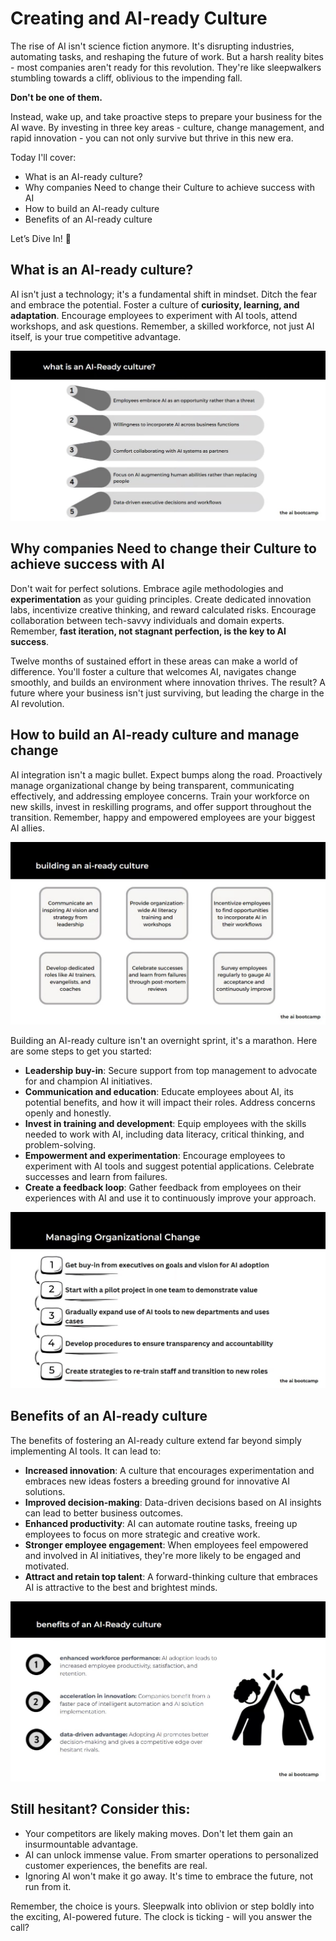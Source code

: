 # Creating and AI-ready Culture

The rise of AI isn't science fiction anymore. It's disrupting industries, automating tasks, and reshaping the future of work. But a harsh reality bites - most companies aren't ready for this revolution. They're like sleepwalkers stumbling towards a cliff, oblivious to the impending fall.

**Don't be one of them.**

Instead, wake up, and take proactive steps to prepare your business for the AI wave. By investing in three key areas - culture, change management, and rapid innovation - you can not only survive but thrive in this new era.

Today I'll cover:
- What is an AI-ready culture?
- Why companies Need to change their Culture to achieve success with AI
- How to build an AI-ready culture
- Benefits of an AI-ready culture

Let’s Dive In! 🤿

## What is an AI-ready culture?
AI isn't just a technology; it's a fundamental shift in mindset. Ditch the fear and embrace the potential. Foster a culture of **curiosity, learning, and adaptation**. Encourage employees to experiment with AI tools, attend workshops, and ask questions. Remember, a skilled workforce, not just AI itself, is your true competitive advantage.

![What is an AI-ready culture?](images/ai-culture-1.jpeg)

## Why companies Need to change their Culture to achieve success with AI

Don't wait for perfect solutions. Embrace agile methodologies and **experimentation** as your guiding principles. Create dedicated innovation labs, incentivize creative thinking, and reward calculated risks. Encourage collaboration between tech-savvy individuals and domain experts. Remember, **fast iteration, not stagnant perfection, is the key to AI success**.

Twelve months of sustained effort in these areas can make a world of difference. You'll foster a culture that welcomes AI, navigates change smoothly, and builds an environment where innovation thrives. The result? A future where your business isn't just surviving, but leading the charge in the AI revolution.

## How to build an AI-ready culture and manage change
AI integration isn't a magic bullet. Expect bumps along the road. Proactively manage organizational change by being transparent, communicating effectively, and addressing employee concerns. Train your workforce on new skills, invest in reskilling programs, and offer support throughout the transition. Remember, happy and empowered employees are your biggest AI allies.

![how to build](images/ai-culture-2.jpeg)

Building an AI-ready culture isn't an overnight sprint, it's a marathon. Here are some steps to get you started:

- **Leadership buy-in**: Secure support from top management to advocate for and champion AI initiatives.
- **Communication and education**: Educate employees about AI, its potential benefits, and how it will impact their roles. Address concerns openly and honestly.
- **Invest in training and development**: Equip employees with the skills needed to work with AI, including data literacy, critical thinking, and problem-solving.
- **Empowerment and experimentation**: Encourage employees to experiment with AI tools and suggest potential applications. Celebrate successes and learn from failures.
- **Create a feedback loop**: Gather feedback from employees on their experiences with AI and use it to continuously improve your approach.

![How to Manage Organizational Change](images/ai-culture-3.jpeg)

## Benefits of an AI-ready culture
The benefits of fostering an AI-ready culture extend far beyond simply implementing AI tools. It can lead to:

- **Increased innovation**: A culture that encourages experimentation and embraces new ideas fosters a breeding ground for innovative AI solutions.
- **Improved decision-making**: Data-driven decisions based on AI insights can lead to better business outcomes.
- **Enhanced productivity**: AI can automate routine tasks, freeing up employees to focus on more strategic and creative work.
- **Stronger employee engagement**: When employees feel empowered and involved in AI initiatives, they're more likely to be engaged and motivated.
- **Attract and retain top talent**: A forward-thinking culture that embraces AI is attractive to the best and brightest minds.

![benefits](images/ai-culture-4.jpeg)

## Still hesitant? Consider this:
- Your competitors are likely making moves. Don't let them gain an insurmountable advantage.
- AI can unlock immense value. From smarter operations to personalized customer experiences, the benefits are real.
- Ignoring AI won't make it go away. It's time to embrace the future, not run from it.

Remember, the choice is yours. Sleepwalk into oblivion or step boldly into the exciting, AI-powered future. The clock is ticking - will you answer the call?
